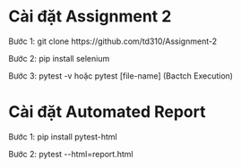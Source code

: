 <h1 align="left">Cài đặt Assignment 2</h1>
<p align="left">Bước 1: git clone https://github.com/td310/Assignment-2</p>
<p align="left">Bước 2: pip install selenium</p>
<p align="left">Bước 3: pytest -v hoặc pytest [file-name] (Bactch Execution)</file></p>
<h1 align="left">Cài đặt Automated Report</h1>
<p align="left">Bước 1: pip install pytest-html</p>
<p align="left">Bước 2: pytest --html=report.html</p>
